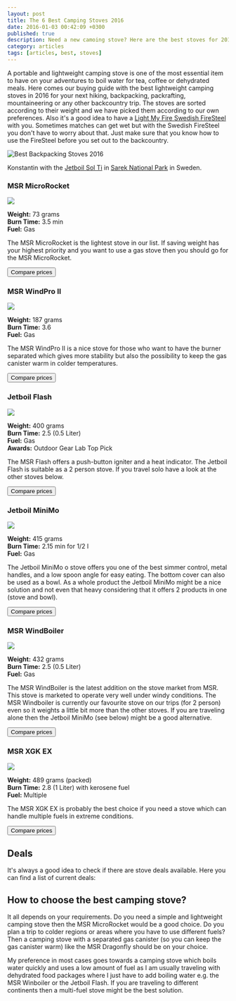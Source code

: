 ```yaml
---
layout: post
title: The 6 Best Camping Stoves 2016
date: 2016-01-03 00:42:09 +0300
published: true
description: Need a new camoing stove? Here are the best stoves for 2016.
category: articles
tags: [articles, best, stoves]
---
```

A portable and lightweight camping stove is one of the most essential item to have on your adventures to boil water for tea, coffee or dehydrated meals. Here comes our buying guide with the best lightweight camping stoves in 2016 for your next hiking, backpacking, packrafting, mountaineering or any other backcountry trip. The stoves are sorted according to their weight and we have picked them according to our own preferences. Also it's a good idea to have a [Light My Fire Swedish FireSteel](http://amzn.to/22kZs72) with you. Sometimes matches can get wet but with the Swedish FireSteel you don't have to worry about that. Just make sure that you know how to use the FireSteel before you set out to the backcountry. 

![](https://c1.staticflickr.com/3/2822/9596230289_9b0f70706d_o.jpg "Best Backpacking Stoves 2016")

<!--more-->

Konstantin with the [Jetboil Sol Ti](http://hikeventures.com/gear-review-jetboil-sol-ti/ "Jetboil Sol Ti") in [Sarek National Park](http://hikeventures.com/hiking-and-packrafting-in-sarek-day-1/ "Sarek National Park") in Sweden.


### MSR MicroRocket

<a rel="nofollow" href="http://www.amazon.com/gp/product/B00F0BSDO4/ref=as_li_tl?ie=UTF8&camp=1789&creative=9325&creativeASIN=B00F0BSDO4&linkCode=as2&tag=hikeve-20&linkId=GXQ24IC7MGCK4GWX"><img border="0" src="http://ws-na.amazon-adsystem.com/widgets/q?_encoding=UTF8&ASIN=B00F0BSDO4&Format=_SL250_&ID=AsinImage&MarketPlace=US&ServiceVersion=20070822&WS=1&tag=hikeve-20" ></a><img src="http://ir-na.amazon-adsystem.com/e/ir?t=hikeve-20&l=as2&o=1&a=B00F0BSDO4" width="1" height="1" border="0" alt="" style="border:none !important; margin:0px !important;" />

**Weight:** 73 grams   
**Burn Time:** 3.5 min   
**Fuel:** Gas   

The MSR MicroRocket is the lightest stove in our list. If saving weight has your highest priority and you want to use a gas stove then you should go for the MSR MicroRocket.

<a href="http://www.hikeventures.com/deals/#msr+microrocket"><button class="btn btn-danger">Compare prices</button></a>

### MSR WindPro II

<a rel="nofollow" href="http://www.amazon.com/gp/product/B005I6PNZS/ref=as_li_tl?ie=UTF8&camp=1789&creative=9325&creativeASIN=B005I6PNZS&linkCode=as2&tag=hikeve-20&linkId=NCXX5MK756QD4MWS"><img border="0" src="http://ws-na.amazon-adsystem.com/widgets/q?_encoding=UTF8&ASIN=B005I6PNZS&Format=_SL250_&ID=AsinImage&MarketPlace=US&ServiceVersion=20070822&WS=1&tag=hikeve-20" ></a><img src="http://ir-na.amazon-adsystem.com/e/ir?t=hikeve-20&l=as2&o=1&a=B005I6PNZS" width="1" height="1" border="0" alt="" style="border:none !important; margin:0px !important;" />   

**Weight:** 187 grams   
**Burn Time:** 3.6   
**Fuel:** Gas   

The MSR WindPro II is a nice stove for those who want to have the burner separated which gives more stability but also the possibility to keep the gas canister warm in colder temperatures.

<a href="http://www.hikeventures.com/deals/#msr+windpro"><button class="btn btn-danger">Compare prices</button></a>


### Jetboil Flash

<a rel="nofollow" href="http://www.amazon.com/gp/product/B002N18PHO/ref=as_li_tl?ie=UTF8&camp=1789&creative=9325&creativeASIN=B002N18PHO&linkCode=as2&tag=hikeve-20&linkId=BDKQURIJ7SHGUV2E"><img border="0" src="http://ws-na.amazon-adsystem.com/widgets/q?_encoding=UTF8&ASIN=B002N18PHO&Format=_SL250_&ID=AsinImage&MarketPlace=US&ServiceVersion=20070822&WS=1&tag=hikeve-20" ></a><img src="http://ir-na.amazon-adsystem.com/e/ir?t=hikeve-20&l=as2&o=1&a=B002N18PHO" width="1" height="1" border="0" alt="" style="border:none !important; margin:0px !important;" />

**Weight:** 400 grams   
**Burn Time:** 2.5 (0.5 Liter)   
**Fuel:** Gas   
**Awards:** Outdoor Gear Lab Top Pick  

The MSR Flash offers a push-button igniter and a heat indicator. The Jetboil Flash is suitable as a 2 person stove. If you travel solo have a look at the other stoves below.

<a href="http://www.hikeventures.com/deals/#jetboil+flash"><button class="btn btn-danger">Compare prices</button></a>

### Jetboil MiniMo

<a  href="http://www.amazon.com/gp/product/B00KXP7CUI/ref=as_li_tl?ie=UTF8&camp=1789&creative=9325&creativeASIN=B00KXP7CUI&linkCode=as2&tag=hikeve-20&linkId=63NECFHTZ3EYX64N"><img border="0" src="http://ws-na.amazon-adsystem.com/widgets/q?_encoding=UTF8&ASIN=B00KXP7CUI&Format=_SL250_&ID=AsinImage&MarketPlace=US&ServiceVersion=20070822&WS=1&tag=hikeve-20" ></a><img src="http://ir-na.amazon-adsystem.com/e/ir?t=hikeve-20&l=as2&o=1&a=B00KXP7CUI" width="1" height="1" border="0" alt="" style="border:none !important; margin:0px !important;" />

**Weight:** 415 grams   
**Burn Time:** 2.15 min for 1/2 l      
**Fuel:** Gas   

The Jetboil MiniMo o stove offers you one of the best simmer control, metal handles, and a low spoon angle for easy eating. The bottom cover can also be used as a bowl. As a whole product the Jetboil MiniMo might be a nice solution and not even that heavy considering that it offers 2 products in one (stove and bowl).

<a href="http://www.hikeventures.com/deals/#jetboil+minimo"><button class="btn btn-danger">Compare prices</button></a>


### MSR WindBoiler 

<a rel="nofollow" href="http://www.amazon.com/gp/product/B00NPPWOJ2/ref=as_li_tl?ie=UTF8&camp=1789&creative=9325&creativeASIN=B00NPPWOJ2&linkCode=as2&tag=hikeve-20&linkId=G7LF7ACULXJOSCLX"><img border="0" src="http://ws-na.amazon-adsystem.com/widgets/q?_encoding=UTF8&ASIN=B00NPPWOJ2&Format=_SL250_&ID=AsinImage&MarketPlace=US&ServiceVersion=20070822&WS=1&tag=hikeve-20" ></a><img src="http://ir-na.amazon-adsystem.com/e/ir?t=hikeve-20&l=as2&o=1&a=B00NPPWOJ2" width="1" height="1" border="0" alt="" style="border:none !important; margin:0px !important;" />

**Weight:** 432 grams   
**Burn Time:** 2.5 (0.5 Liter)   
**Fuel:** Gas   

The MSR WindBoiler is the latest addition on the stove market from MSR. This stove is marketed to operate very well under windy conditions. The MSR Windboiler is currently our favourite stove on our trips (for 2 person) even so it weights a little bit more than the other stoves. If you are traveling alone then the Jetboil MiniMo (see below) might be a good alternative.

<a href="http://www.hikeventures.com/deals/#msr+reactor"><button class="btn btn-danger">Compare prices</button></a>

### MSR XGK EX

<a  href="http://www.amazon.com/gp/product/B000EUMKFO/ref=as_li_tl?ie=UTF8&camp=1789&creative=9325&creativeASIN=B000EUMKFO&linkCode=as2&tag=hikeve-20&linkId=VXEWELGDXLVW6BJU"><img border="0" src="http://ws-na.amazon-adsystem.com/widgets/q?_encoding=UTF8&ASIN=B000EUMKFO&Format=_SL250_&ID=AsinImage&MarketPlace=US&ServiceVersion=20070822&WS=1&tag=hikeve-20" ></a><img src="http://ir-na.amazon-adsystem.com/e/ir?t=hikeve-20&l=as2&o=1&a=B000EUMKFO" width="1" height="1" border="0" alt="" style="border:none !important; margin:0px !important;" />

**Weight:** 489 grams (packed)   
**Burn Time:** 2.8 (1 Liter) with kerosene fuel   
**Fuel:** Multiple   

The MSR XGK EX is probably the best choice if you need a stove which can handle multiple fuels in extreme conditions.

<a href="http://www.hikeventures.com/deals/#msr+XGK"><button class="btn btn-danger">Compare prices</button></a>

## Deals
It's always a good idea to check if there are stove deals available. Here you can find a list of current deals:
<div class="row">
  <div class="col-sm-12">
<center>
 <script type="text/javascript" src="http://classic.avantlink.com/api.php?affiliate_id=125311&module=ProductSearch&output=js&website_id=150351&search_term=stove  AND jetboil OR stove  AND primus OR stove  AND msr&search_advanced_syntax=1&merchant_ids=10008%7C10060%7C11741%7C10913%7C11243%7C10785%7C10086%7C13273%7C10083%7C10248%7C10049%7C10921%7C10279%7C10345%7C10593%7C10337%7C10943&search_on_sale_only=1&search_on_sale_level=20&search_results_layout=list&search_results_fields=Product+Name%7CSale+Price%7CPrice+Discount+Percent&search_results_count=8&search_results_sort_order=Sale+Price"></script>
</center>
  </div>
</div>

   
   
## How to choose the best camping stove?
It all depends on your requirements. Do you need a simple and lightweight camping stove then the MSR MicroRocket would be a good choice. Do you plan a trip to colder regions or areas where you have to use different fuels? Then a camping stove with a separated gas canister (so you can keep the gas canister warm) like the MSR Dragonfly should be on your choice. 

My preference in most cases goes towards a camping stove which boils water quickly and uses a low amount of fuel as I am usually traveling with dehydrated food packages where I just have to add boiling water e.g. the MSR Winboiler or the Jetboil Flash. If you are traveling to different continents then a multi-fuel stove might be the best solution.
